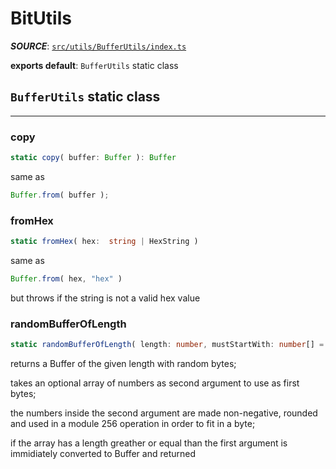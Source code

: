 # BitUtils

**_SOURCE_**: [```src/utils/BufferUtils/index.ts```](../../../src/utils/BufferUtils/index.ts)

**exports default**: ```BufferUtils``` static class

## ```BufferUtils``` static class
---

### copy

```ts
static copy( buffer: Buffer ): Buffer
```

same as
```ts
Buffer.from( buffer );
```

### fromHex

```ts
static fromHex( hex:  string | HexString )
```

same as
```ts
Buffer.from( hex, "hex" )
```
but throws if the string is not a valid hex value

### randomBufferOfLength

```ts
static randomBufferOfLength( length: number, mustStartWith: number[] = [] ): Buffer
```

returns a Buffer of the given length with random bytes;

takes an optional array of numbers as second argument to use as first bytes;

the numbers inside the second argument are made non-negative, rounded and used in a module 256 operation in order to fit in a byte;

if the array has a length greather or equal than the first argument is immidiately converted to Buffer and returned